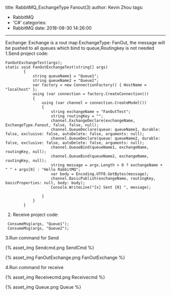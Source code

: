 title: RabbitMQ_ExchangeType Fanout(3)
author: Kevin Zhou
tags:
  - RabbitMQ
  - 'C#'
categories:
  - RabbitMQ
date: 2018-08-30 14:26:00
---
Exchange: Exchange is a rout map
ExchangeType: FanOut, the message will be pushed to all queues which bind to queue,Routingkey is not needed
1.Send project code:
```Csharp
FanOutExchangeTest(args);
static void FanOutExchangeTest(string[] args)
        {
            string queueName1 = "Queue1";
            string queueName2 = "Queue2";
            var factory = new ConnectionFactory() { HostName = "localhost" };
            using (var connection = factory.CreateConnection())
            {
                using (var channel = connection.CreateModel())
                {
                    string exchangeName = "FanOutTest";
                    string routingKey = "";
                    channel.ExchangeDeclare(exchangeName, ExchangeType.Fanout, false, false, null);
                    channel.QueueDeclare(queue: queueName1, durable: false, exclusive: false, autoDelete: false, arguments: null);
                    channel.QueueDeclare(queue: queueName2, durable: false, exclusive: false, autoDelete: false, arguments: null);
                    channel.QueueBind(queueName1, exchangeName, routingKey, null);
                    channel.QueueBind(queueName2, exchangeName, routingKey, null);
                    string message = args.Length > 0 ? exchangeName + " " + args[0] : "Hello RabbitMQ";
                    var body = Encoding.UTF8.GetBytes(message);
                    channel.BasicPublish(exchangeName, routingKey, basicProperties: null, body: body);
                    Console.WriteLine("[x] Sent {0} ", message);

                }
            }
        }
```
<!--more-->
2. Receive project code:
```Csharp
 ConsumeMsg(args, "Queue1");
 ConsumeMsg(args, "Queue2");
```
3.Run command for Send


{% asset_img Sendcmd.png SendCmd %}


{% asset_img FanOutExchange.png FanOutExchange %}

4.Run command for receive

{% asset_img Receivecmd.png Receivecmd %}

{% asset_img Queue.png Queue %}